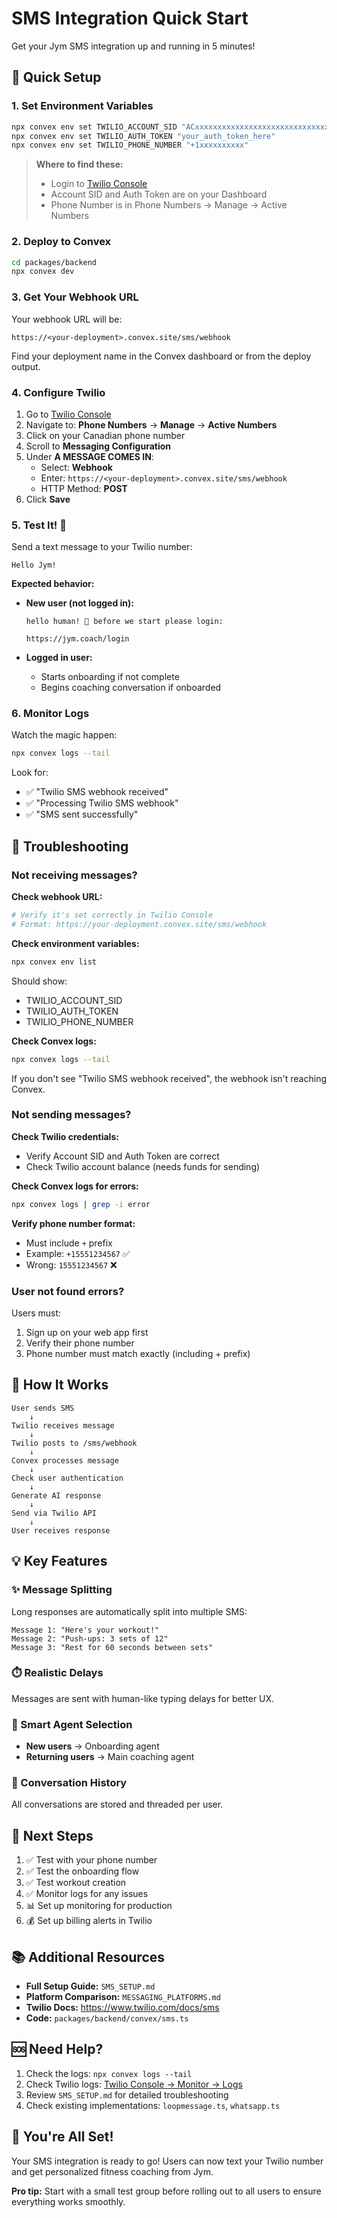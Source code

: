 # SMS Integration Quick Start

Get your Jym SMS integration up and running in 5 minutes!

## 🚀 Quick Setup

### 1. Set Environment Variables

```bash
npx convex env set TWILIO_ACCOUNT_SID "ACxxxxxxxxxxxxxxxxxxxxxxxxxxxxxxxx"
npx convex env set TWILIO_AUTH_TOKEN "your_auth_token_here"
npx convex env set TWILIO_PHONE_NUMBER "+1xxxxxxxxxx"
```

> **Where to find these:**
>
> - Login to [Twilio Console](https://console.twilio.com/)
> - Account SID and Auth Token are on your Dashboard
> - Phone Number is in Phone Numbers → Manage → Active Numbers

### 2. Deploy to Convex

```bash
cd packages/backend
npx convex dev
```

### 3. Get Your Webhook URL

Your webhook URL will be:

```
https://<your-deployment>.convex.site/sms/webhook
```

Find your deployment name in the Convex dashboard or from the deploy output.

### 4. Configure Twilio

1. Go to [Twilio Console](https://console.twilio.com/)
2. Navigate to: **Phone Numbers** → **Manage** → **Active Numbers**
3. Click on your Canadian phone number
4. Scroll to **Messaging Configuration**
5. Under **A MESSAGE COMES IN**:
   - Select: **Webhook**
   - Enter: `https://<your-deployment>.convex.site/sms/webhook`
   - HTTP Method: **POST**
6. Click **Save**

### 5. Test It! 🎉

Send a text message to your Twilio number:

```
Hello Jym!
```

**Expected behavior:**

- **New user (not logged in):**

  ```
  hello human! 👋 before we start please login:

  https://jym.coach/login
  ```

- **Logged in user:**
  - Starts onboarding if not complete
  - Begins coaching conversation if onboarded

### 6. Monitor Logs

Watch the magic happen:

```bash
npx convex logs --tail
```

Look for:

- ✅ "Twilio SMS webhook received"
- ✅ "Processing Twilio SMS webhook"
- ✅ "SMS sent successfully"

## 🔧 Troubleshooting

### Not receiving messages?

**Check webhook URL:**

```bash
# Verify it's set correctly in Twilio Console
# Format: https://your-deployment.convex.site/sms/webhook
```

**Check environment variables:**

```bash
npx convex env list
```

Should show:

- TWILIO_ACCOUNT_SID
- TWILIO_AUTH_TOKEN
- TWILIO_PHONE_NUMBER

**Check Convex logs:**

```bash
npx convex logs --tail
```

If you don't see "Twilio SMS webhook received", the webhook isn't reaching Convex.

### Not sending messages?

**Check Twilio credentials:**

- Verify Account SID and Auth Token are correct
- Check Twilio account balance (needs funds for sending)

**Check Convex logs for errors:**

```bash
npx convex logs | grep -i error
```

**Verify phone number format:**

- Must include `+` prefix
- Example: `+15551234567` ✅
- Wrong: `15551234567` ❌

### User not found errors?

Users must:

1. Sign up on your web app first
2. Verify their phone number
3. Phone number must match exactly (including + prefix)

## 📱 How It Works

```
User sends SMS
    ↓
Twilio receives message
    ↓
Twilio posts to /sms/webhook
    ↓
Convex processes message
    ↓
Check user authentication
    ↓
Generate AI response
    ↓
Send via Twilio API
    ↓
User receives response
```

## 💡 Key Features

### ✨ Message Splitting

Long responses are automatically split into multiple SMS:

```
Message 1: "Here's your workout!"
Message 2: "Push-ups: 3 sets of 12"
Message 3: "Rest for 60 seconds between sets"
```

### ⏱️ Realistic Delays

Messages are sent with human-like typing delays for better UX.

### 🤖 Smart Agent Selection

- **New users** → Onboarding agent
- **Returning users** → Main coaching agent

### 📝 Conversation History

All conversations are stored and threaded per user.

## 🎯 Next Steps

1. ✅ Test with your phone number
2. ✅ Test the onboarding flow
3. ✅ Test workout creation
4. ✅ Monitor logs for any issues
5. 📊 Set up monitoring for production
6. 💰 Set up billing alerts in Twilio

## 📚 Additional Resources

- **Full Setup Guide:** `SMS_SETUP.md`
- **Platform Comparison:** `MESSAGING_PLATFORMS.md`
- **Twilio Docs:** https://www.twilio.com/docs/sms
- **Code:** `packages/backend/convex/sms.ts`

## 🆘 Need Help?

1. Check the logs: `npx convex logs --tail`
2. Check Twilio logs: [Twilio Console → Monitor → Logs](https://console.twilio.com/us1/monitor/logs/sms)
3. Review `SMS_SETUP.md` for detailed troubleshooting
4. Check existing implementations: `loopmessage.ts`, `whatsapp.ts`

## 🎉 You're All Set!

Your SMS integration is ready to go! Users can now text your Twilio number and get personalized fitness coaching from Jym.

**Pro tip:** Start with a small test group before rolling out to all users to ensure everything works smoothly.
